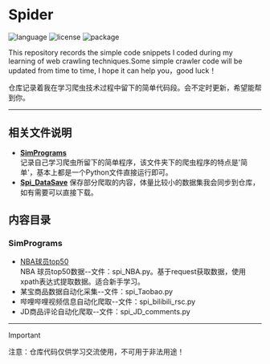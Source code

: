 # Spider

![language](https://img.shields.io/badge/language-Python-blue)
![license](https://img.shields.io/badge/License-MIT-red)
![package](https://img.shields.io/badge/package-requests|DrissionPage-orange)

This repository records the simple code snippets I coded during my learning of web crawling techniques.Some simple crawler code will be updated from time to time, I hope it can help you，good luck！

仓库记录着我在学习爬虫技术过程中留下的简单代码段。会不定时更新，希望能帮到你。

---

## 相关文件说明

- [**SimPrograms**](SimPrograms)  
  记录自己学习爬虫所留下的简单程序，该文件夹下的爬虫程序的特点是'简单'，基本上都是一个Python文件直接运行即可。
- [**Spi_DataSave**](Spi_DataSave)
  保存部分爬取的内容，体量比较小的数据集我会同步到仓库，如有需要可以直接下载。

## 内容目录

### SimPrograms

- [NBA球员top50](NBA)  
  NBA 球员top50数据--文件：spi_NBA.py。基于request获取数据，使用xpath表达式提取数据。适合新手学习。
- 某宝商品数据自动化采集--文件：spi_Taobao.py
- 哔哩哔哩视频信息自动化爬取--文件：spi_bilibili_rsc.py
- JD商品评论自动化爬取--文件：spi_JD_comments.py

---

> [!Important]
> 注意：仓库代码仅供学习交流使用，不可用于非法用途！
